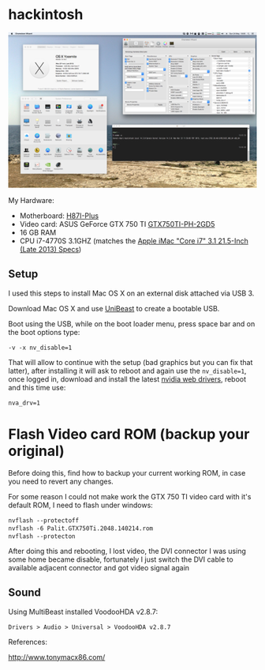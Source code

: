 # hackintosh

![hackintosh](chameleon.png)

My Hardware:

* Motherboard: [H87I-Plus](http://www.asus.com/Motherboards/H87IPLUS/)
* Video card: ASUS GeForce GTX 750 TI [GTX750TI-PH-2GD5](https://www.asus.com/Graphics_Cards/GTX750TIPH2GD5/)
* 16 GB RAM
* CPU i7-4770S 3.1GHZ (matches the [Apple iMac "Core i7" 3.1 21.5-Inch (Late 2013) Specs][3])


Setup
-----

I used this steps to install Mac OS X on an external disk attached via USB 3.

Download Mac OS X and use [UniBeast][1] to create a bootable USB.

Boot using the USB, while on the boot loader menu, press space bar and on the
boot options type:

    -v -x nv_disable=1

That will allow to continue with the setup (bad graphics but you can fix that
latter), after installing it will ask to reboot and again use the
``nv_disable=1``, once logged in, download and install the latest
[nvidia web drivers][2], reboot and this time use:

    nva_drv=1


Flash Video card ROM (backup your original)
===========================================

Before doing this, find how to backup your current working ROM, in case you need
to revert any changes.

For some reason I could not make work the GTX 750 TI video card with it's
default ROM, I need to flash under windows:

    nvflash --protectoff
    nvflash -6 Palit.GTX750Ti.2048.140214.rom
    nvflash --protecton


After doing this and rebooting, I lost video, the DVI connector I was using some
home became disable, fortunately I just switch the DVI cable to available
adjacent connector and got video signal again



Sound
-----

Using MultiBeast installed VoodooHDA v2.8.7:

    Drivers > Audio > Universal > VoodooHDA v2.8.7


References:

http://www.tonymacx86.com/


[1]: http://www.tonymacx86.com/downloads.php?do=cat&id=3
[2]: http://www.insanelymac.com/forum/topic/301416-nvidia-web-driver-updates-for-yosemite/
[3]: http://www.everymac.com/systems/apple/imac/specs/imac-core-i7-3.1-21-inch-aluminum-late-2013-specs.html
